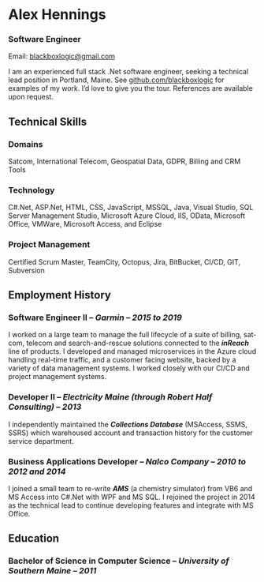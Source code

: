 # Alex Hennings

### Software Engineer

Email: [blackboxlogic@gmail.com](mailto:blackboxlogic@gmail.com)

I am an experienced full stack .Net software engineer, seeking a technical lead position in Portland, Maine. See [github.com/blackboxlogic](https://github.com/blackboxlogic) for examples of my work. I’d love to give you the tour. References are available upon request.

## Technical Skills

### Domains

Satcom, International Telecom, Geospatial Data, GDPR, Billing and CRM Tools

### Technology

C#.Net, ASP.Net, HTML, CSS, JavaScript, MSSQL, Java, Visual Studio, SQL Server Management Studio, Microsoft Azure Cloud, IIS, OData, Microsoft Office, VMWare, Microsoft Access, and Eclipse

### Project Management

Certified Scrum Master, TeamCity, Octopus, Jira, BitBucket, CI/CD, GIT, Subversion

## Employment History

### Software Engineer II – *Garmin – 2015 to 2019*

I worked on a large team to manage the full lifecycle of a suite of billing, sat-com, telecom and search-and-rescue solutions connected to the **_inReach_** line of products. I developed and managed microservices in the Azure cloud handling real-time traffic, and a customer facing website, backed by a variety of data management systems. I worked closely with our CI/CD and project management systems.

### Developer II – *Electricity Maine (through Robert Half Consulting) – 2013*

I independently maintained the **_Collections Database_** (MSAccess, SSMS, SSRS) which warehoused account and transaction history for the customer service department.

### Business Applications Developer – *Nalco Company – 2010 to 2012 and 2014*

I joined a small team to re-write **_AMS_** (a chemistry simulator) from VB6 and MS Access into C#.Net with WPF and MS SQL. I rejoined the project in 2014 as the technical lead to continue developing features and integrate with MS Office.

## Education

### Bachelor of Science in Computer Science – *University of Southern Maine – 2011*
